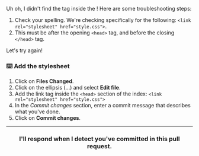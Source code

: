 Uh oh, I didn't find the <link> tag inside the <head>! Here are some troubleshooting steps:

1. Check your spelling. We're checking specifically for the following: `<link rel="stylesheet" href="style.css">`.
2. This must be after the opening `<head>` tag, and before the closing `</head>` tag.

Let's try again!

### :keyboard: Add the stylesheet

1. Click on **Files Changed**.
1. Click on the ellipsis (...) and select **Edit file**.
1. Add the link tag inside the `<head>` section of the index: `<link rel="stylesheet" href="style.css">`
1. In the _Commit changes_ section, enter a commit message that describes what you've done.
1. Click on **Commit changes**.

<hr>
<h3 align="center">I'll respond when I detect you've committed in this pull request.</h3>